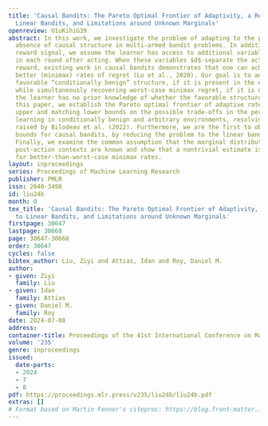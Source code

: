 ```yaml
---
title: 'Causal Bandits: The Pareto Optimal Frontier of Adaptivity, a Reduction to
  Linear Bandits, and Limitations around Unknown Marginals'
openreview: U1uKihiG39
abstract: In this work, we investigate the problem of adapting to the presence or
  absence of causal structure in multi-armed bandit problems. In addition to the usual
  reward signal, we assume the learner has access to additional variables, observed
  in each round after acting. When these variables $d$-separate the action from the
  reward, existing work in causal bandits demonstrates that one can achieve strictly
  better (minimax) rates of regret (Lu et al., 2020). Our goal is to adapt to this
  favorable “conditionally benign” structure, if it is present in the environment,
  while simultaneously recovering worst-case minimax regret, if it is not. Notably,
  the learner has no prior knowledge of whether the favorable structure holds. In
  this paper, we establish the Pareto optimal frontier of adaptive rates. We prove
  upper and matching lower bounds on the possible trade-offs in the performance of
  learning in conditionally benign and arbitrary environments, resolving an open question
  raised by Bilodeau et al. (2022). Furthermore, we are the first to obtain instance-dependent
  bounds for causal bandits, by reducing the problem to the linear bandit setting.
  Finally, we examine the common assumption that the marginal distributions of the
  post-action contexts are known and show that a nontrivial estimate is necessary
  for better-than-worst-case minimax rates.
layout: inproceedings
series: Proceedings of Machine Learning Research
publisher: PMLR
issn: 2640-3498
id: liu24b
month: 0
tex_title: 'Causal Bandits: The Pareto Optimal Frontier of Adaptivity, a Reduction
  to Linear Bandits, and Limitations around Unknown Marginals'
firstpage: 30647
lastpage: 30668
page: 30647-30668
order: 30647
cycles: false
bibtex_author: Liu, Ziyi and Attias, Idan and Roy, Daniel M.
author:
- given: Ziyi
  family: Liu
- given: Idan
  family: Attias
- given: Daniel M.
  family: Roy
date: 2024-07-08
address:
container-title: Proceedings of the 41st International Conference on Machine Learning
volume: '235'
genre: inproceedings
issued:
  date-parts:
  - 2024
  - 7
  - 8
pdf: https://proceedings.mlr.press/v235/liu24b/liu24b.pdf
extras: []
# Format based on Martin Fenner's citeproc: https://blog.front-matter.io/posts/citeproc-yaml-for-bibliographies/
---
```

